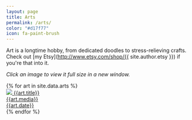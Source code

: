 ```yaml
---
layout: page
title: Arts
permalink: /arts/
color: "#d17f77"
icon: fa-paint-brush
---
```


Art is a longtime hobby, from dedicated doodles to stress-relieving crafts.
Check out [my Etsy](http://www.etsy.com/shop/{{ site.author.etsy }}) if you're that into it.

_Click an image to view it full size in a new window._

<div class="pure-g arts-list">
{% for art in site.data.arts %}
    <div class="art-entry pure-u-1-2 pure-u-md-1-4">
        <a href="{{art.fullSrc}}" target="blank">
            <img src="{{art.thumbSrc}}" />
            <span class="art-title">{{art.title}}</span><br />
            <span class="art-meta">
                {{art.media}} <br />
                {{art.date}}
            </span>
        </a>
    </div>
{% endfor %}
</div>
